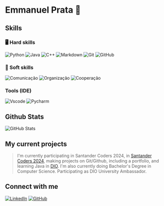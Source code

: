 # Emmanuel Prata 🫧

## Skills
### 🖥️ Hard skills
![Python](https://img.shields.io/badge/python-69608a?style=for-the-badge&logo=python&logoColor=fafafa)
![Java](https://img.shields.io/badge/java-e68cbd.svg?style=for-the-badge&logo=openjdk&logoColor=white)
![C++](https://img.shields.io/badge/C%2B%2B-637191?style=for-the-badge&logo=c%2B%2B&logoColor=white)
![Markdown](https://img.shields.io/badge/Markdown-74adb5?style=for-the-badge&logo=markdown)
![Git](https://img.shields.io/badge/Git-753c55?style=for-the-badge&logo=git)
![GitHub](https://img.shields.io/badge/GitHub-553c75?style=for-the-badge&logo=github&logoColor=white)



### 👥 Soft skills
![Comunicação](https://img.shields.io/badge/Comunicação-74adb5?style=for-the-badge)
![Organização](https://img.shields.io/badge/Organização-69608a?style=for-the-badge)
![Cooperação](https://img.shields.io/badge/Cooperação-637191?style=for-the-badge)

### Tools (IDE)
![Vscode](https://img.shields.io/badge/Vscode-35466e?style=for-the-badge&logo=visual-studio-code&logoColor=white)
![Pycharm](https://img.shields.io/badge/Pycharm-3c6675?style=for-the-badge&logo=pycharm&logoColor=white)

## Github Stats
![GitHub Stats](https://github-readme-stats.vercel.app/api?username=badu51&theme=transparent&bg_color=800080&border_color=734b82&show_icons=true&icon_color=b97bd1&title_color=b97bd1&text_color=FFF&hide_title=true&hide=stars)

## My current projects 
>I'm currently participating in Santander Coders 2024, in [Santander Coders 2024](https://app.santanderopenacademy.com/pt-BR/program/santander-coders-2024), making projects on Git/Github, including a portfolio, and learning Java in [DIO](https://www.dio.me/).
>I'm also currently doing Bachelor's Degree in Computer Science.
>Participating as DIO University Ambassador.  

## Connect with me
[![LinkedIn](https://img.shields.io/badge/LinkedIn-87b3de?style=for-the-badge&logo=linkedin&logoColor=B#ffffff)](www.linkedin.com/in/emmanuelprata)
[![GitHub](https://img.shields.io/badge/GitHub-9d74b5?style=for-the-badge&logo=github&logoColor=white)](https://github.com/badu51)
